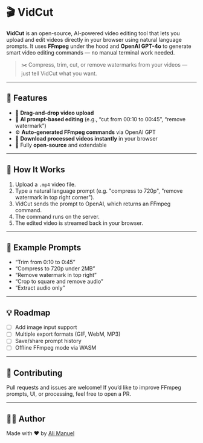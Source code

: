 # 🎬 VidCut

**VidCut** is an open-source, AI-powered video editing tool that lets you upload and edit videos directly in your browser using natural language prompts. It uses **FFmpeg** under the hood and **OpenAI GPT-4o** to generate smart video editing commands — no manual terminal work needed.

> ✂️ Compress, trim, cut, or remove watermarks from your videos — just tell VidCut what you want.

---

## 🚀 Features

- 🎥 **Drag-and-drop video upload**
- 💬 **AI prompt-based editing** (e.g., “cut from 00:10 to 00:45”, “remove watermark”)
- ⚙️ **Auto-generated FFmpeg commands** via OpenAI GPT
- 💾 **Download processed videos instantly** in your browser
- 🧩 Fully **open-source** and extendable

---

## 🧠 How It Works

1. Upload a `.mp4` video file.
2. Type a natural language prompt (e.g. "compress to 720p", "remove watermark in top right corner").
3. VidCut sends the prompt to OpenAI, which returns an FFmpeg command.
4. The command runs on the server.
5. The edited video is streamed back in your browser.

---

## 🤖 Example Prompts

- “Trim from 0:10 to 0:45”
- “Compress to 720p under 2MB”
- “Remove watermark in top right”
- “Crop to square and remove audio”
- “Extract audio only”

---

## 💡 Roadmap

- [ ] Add image input support
- [ ] Multiple export formats (GIF, WebM, MP3)
- [ ] Save/share prompt history
- [ ] Offline FFmpeg mode via WASM

---

## 🧠 Contributing

Pull requests and issues are welcome!
If you’d like to improve FFmpeg prompts, UI, or processing, feel free to open a PR.

---

## 🧑‍💻 Author

Made with ❤️ by [Ali Manuel](https://github.com/itsalimanuel)
